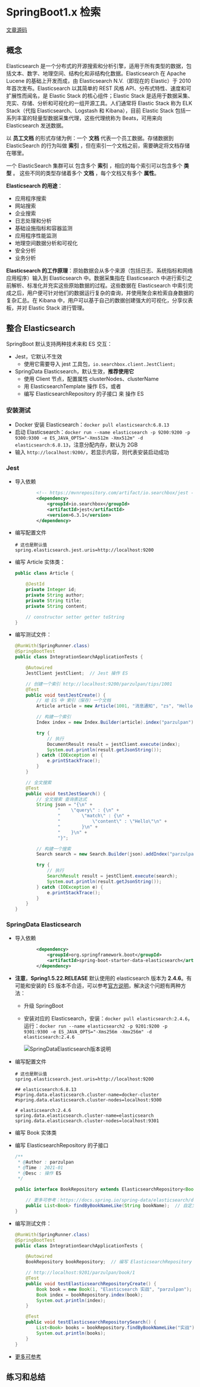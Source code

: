 # SpringBoot1.x 检索

[文章源码](https://github.com/parzulpan/demo/tree/main/SpringBoot/1.x/src/integration-search)

## 概念

Elasticsearch 是一个分布式的开源搜索和分析引擎，适用于所有类型的数据，包括文本、数字、地理空间、结构化和非结构化数据。Elasticsearch 在 Apache Lucene 的基础上开发而成，由 Elasticsearch N.V.（即现在的 Elastic）于 2010 年首次发布。Elasticsearch 以其简单的 REST 风格 API、分布式特性、速度和可扩展性而闻名，是 Elastic Stack 的核心组件；Elastic Stack 是适用于数据采集、充实、存储、分析和可视化的一组开源工具。人们通常将 Elastic Stack 称为 ELK Stack（代指 Elasticsearch、Logstash 和 Kibana），目前 Elastic Stack 包括一系列丰富的轻量型数据采集代理，这些代理统称为 Beats，可用来向 Elasticsearch 发送数据。

以 **员工文档** 的形式存储为例：一个 **文档** 代表一个员工数据。存储数据到 ElasticSearch 的行为叫做 **索引** ，但在索引一个文档之前，需要确定将文档存储在哪里。

一个 ElasticSearch 集群可以 包含多个 **索引** ，相应的每个索引可以包含多个 **类型** 。 这些不同的类型存储着多个 **文档** ，每个文档又有多个 **属性**。

**Elasticsearch 的用途**：

* 应用程序搜索
* 网站搜索
* 企业搜索
* 日志处理和分析
* 基础设施指标和容器监测
* 应用程序性能监测
* 地理空间数据分析和可视化
* 安全分析
* 业务分析

**Elasticsearch 的工作原理**：原始数据会从多个来源（包括日志、系统指标和网络应用程序）输入到 Elasticsearch 中。数据采集指在 Elasticsearch 中进行索引之前解析、标准化并充实这些原始数据的过程。这些数据在 Elasticsearch 中索引完成之后，用户便可针对他们的数据运行复杂的查询，并使用聚合来检索自身数据的复杂汇总。在 Kibana 中，用户可以基于自己的数据创建强大的可视化，分享仪表板，并对 Elastic Stack 进行管理。

## 整合 Elasticsearch

SpringBoot 默认支持两种技术来和 ES 交互：

* Jest，它默认不生效
  * 使用它需要导入 jest 工具包，`io.searchbox.client.JestClient;`
* SpringData Elasticsearch，默认生效，**推荐使用它**
  * 使用 Client 节点，配置属性 clusterNodes、clusterName
  * 用 ElasticsearchTemplate 操作 ES，或者
  * 编写 ElasticsearchRepository 的子接口 来 操作 ES

### 安装测试

* Docker 安装 Elasticsearch：`docker pull elasticsearch:6.8.13`
* 启动 Elasticsearch：`docker run --name elasticsearch -p 9200:9200 -p 9300:9300 -e ES_JAVA_OPTS="-Xms512m -Xmx512m" -d elasticsearch:6.8.13`，注意分配内存，默认为 2GB
* 输入 `http://localhost:9200/`，若显示内容，则代表安装启动成功

### Jest

* 导入依赖

    ```xml
            <!-- https://mvnrepository.com/artifact/io.searchbox/jest -->
            <dependency>
                <groupId>io.searchbox</groupId>
                <artifactId>jest</artifactId>
                <version>6.3.1</version>
            </dependency>
    ```

* 编写配置文件

    ```properties
    # 这也是默认值
    spring.elasticsearch.jest.uris=http://localhost:9200
    ```

* 编写 Article 实体类：

    ```java
    public class Article {

        @JestId
        private Integer id;
        private String author;
        private String title;
        private String content;

        // constructor setter getter toString
    }
    ```

* 编写测试文件：

    ```java
    @RunWith(SpringRunner.class)
    @SpringBootTest
    public class IntegrationSearchApplicationTests {

        @Autowired
        JestClient jestClient;  // Jest 操作 ES

        // 创建一个索引 http://localhost:9200/parzulpan/tips/1001
        @Test
        public void testJestCreate() {
            // 给 ES 中 索引（保存）一个文档
            Article article = new Article(1001, "消息通知", "zs", "Hello World");

            // 构建一个索引
            Index index = new Index.Builder(article).index("parzulpan").type("tips").build();

            try {
                // 执行
                DocumentResult result = jestClient.execute(index);
                System.out.println(result.getJsonString());
            } catch (IOException e) {
                e.printStackTrace();
            }
        }

        // 全文搜索
        @Test
        public void testJestSearch() {
            // 全文搜索 查询表达式
            String json = "{\n" +
                    "    \"query\" : {\n" +
                    "        \"match\" : {\n" +
                    "            \"content\" : \"Hello\"\n" +
                    "        }\n" +
                    "    }\n" +
                    "}";

            // 构建一个搜索
            Search search = new Search.Builder(json).addIndex("parzulpan").addType("tips").build();

            try {
                // 执行
                SearchResult result = jestClient.execute(search);
                System.out.println(result.getJsonString());
            } catch (IOException e) {
                e.printStackTrace();
            }
        }
    }
    ```

### SpringData Elasticsearch

* 导入依赖

    ```xml
            <dependency>
                <groupId>org.springframework.boot</groupId>
                <artifactId>spring-boot-starter-data-elasticsearch</artifactId>
            </dependency>
    ```

* **注意**，**Spring1.5.22.RELEASE** 默认使用的 elasticsearch 版本为 **2.4.6**。有可能和安装的 ES 版本不合适，可以参考[官方说明](https://github.com/spring-projects/spring-data-elasticsearch)，解决这个问题有两种方法：
  * 升级 SpringBoot
  * 安装对应的 Elasticsearch，安装：`docker pull elasticsearch:2.4.6`，运行：`docker run --name elasticsearch2 -p 9201:9200 -p 9301:9300 -e ES_JAVA_OPTS="-Xms256m -Xmx256m" -d elasticsearch:2.4.6`

    ![SpringDataElasticsearch版本说明](https://images.cnblogs.com/cnblogs_com/parzulpan/1907498/o_210102101632SpringDataElasticsearch%E7%89%88%E6%9C%AC%E8%AF%B4%E6%98%8E.png)

* 编写配置文件

    ```properties
    # 这也是默认值
    spring.elasticsearch.jest.uris=http://localhost:9200

    ## elasticsearch:6.8.13
    #spring.data.elasticsearch.cluster-name=docker-cluster
    #spring.data.elasticsearch.cluster-nodes=localhost:9300

    # elasticsearch:2.4.6
    spring.data.elasticsearch.cluster-name=elasticsearch
    spring.data.elasticsearch.cluster-nodes=localhost:9301
    ```

* 编写 Book 实体类
* 编写 ElasticsearchRepository 的子接口

    ```java
    /**
     * @Author : parzulpan
     * @Time : 2021-01
     * @Desc : 操作 ES
     */

    public interface BookRepository extends ElasticsearchRepository<Book, Integer> {

        // 更多可参考：https://docs.spring.io/spring-data/elasticsearch/docs/2.1.23.RELEASE/reference/html/#reference
        public List<Book> findByBookNameLike(String bookName);  // 自定义方法，按书名模糊查询
    }
    ```

* 编写测试文件：

    ```java
    @RunWith(SpringRunner.class)
    @SpringBootTest
    public class IntegrationSearchApplicationTests {

        @Autowired
        BookRepository bookRepository;  // 编写 ElasticsearchRepository 的子接口 来 操作 ES

        // http://localhost:9201/parzulpan/book/1
        @Test
        public void testElasticsearchRepositoryCreate() {
            Book book = new Book(1, "Elasticsearch 实战", "parzulpan");
            Book index = bookRepository.index(book);
            System.out.println(index);
        }

        @Test
        public void testElasticsearchRepositorySearch() {
            List<Book> books = bookRepository.findByBookNameLike("实战");
            System.out.println(books);
        }
    }
    ```

* [更多可参考](https://docs.spring.io/spring-data/elasticsearch/docs/2.1.23.RELEASE/reference/html/#reference)

## 练习和总结

